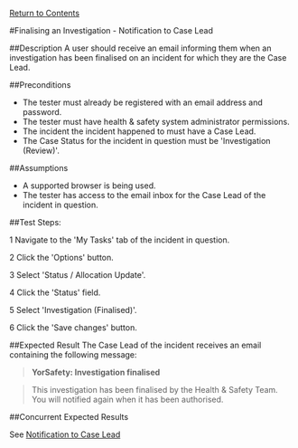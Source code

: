 [Return to Contents](https://github.com/infojam-james/test-cases/blob/master/Contents.md)

#Finalising an Investigation - Notification to Case Lead

##Description
A user should receive an email informing them when an investigation has been finalised on an incident for which they are the Case Lead.

##Preconditions 
+ The tester must already be registered with an email address and password.
+ The tester must have health & safety system administrator permissions.
+ The incident the incident happened to must have a Case Lead.
+ The Case Status for the incident in question must be 'Investigation (Review)'.

##Assumptions
+ A supported browser is being used.
+ The tester has access to the email inbox for the Case Lead of the incident in question.

##Test Steps:

1 Navigate to the 'My Tasks' tab of the incident in question.

2 Click the 'Options' button.

3 Select 'Status / Allocation Update'.

4 Click the 'Status' field.

5 Select 'Investigation (Finalised)'.

6 Click the 'Save changes' button.

##Expected Result
The Case Lead of the incident receives an email containing the following message:

>**YorSafety: Investigation finalised**

>This investigation has been finalised by the Health & Safety Team.  You will notified again when it has been authorised.

##Concurrent Expected Results

See [Notification to Case Lead](https://github.com/infojam-james/test-cases/blob/master/Investigations/Finalising-an-Investigation/investigations-11.md)
